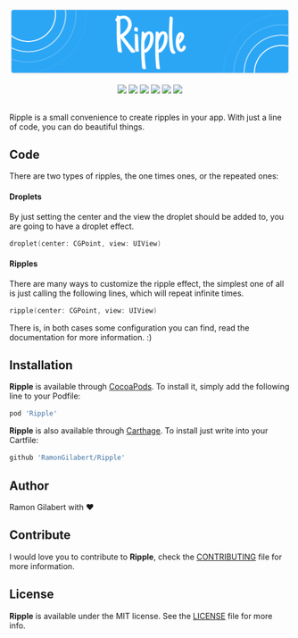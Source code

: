 ![Ripple](https://github.com/RamonGilabert/Ripple/blob/master/Resources/cover.png)

<div align = "center">
<a href="https://github.com/Carthage/Carthage" target="blank"><img src="https://img.shields.io/badge/Carthage-compatible-4BC51D.svg?style=flat" /></a>
<a href="http://cocoadocs.org/docsets/Ripple" target="blank"><img src="https://img.shields.io/cocoapods/v/Ripple.svg?style=flat" /></a>
<a href="http://cocoadocs.org/docsets/Ripple" target="blank"><img src="https://img.shields.io/cocoapods/l/Ripple.svg?style=flat" /></a>
<a href="http://cocoadocs.org/docsets/Ripple" target="blank"><img src="https://img.shields.io/cocoapods/p/Ripple.svg?style=flat" /></a>
<a href="http://cocoadocs.org/docsets/Ripple" target="blank"><img src="https://img.shields.io/cocoapods/metrics/doc-percent/Ripple.svg?style=flat" /></a>
<img src="https://img.shields.io/badge/%20in-swift%202.2-orange.svg" />
<br><br>
</div>

Ripple is a small convenience to create ripples in your app. With just a line of code, you can do beautiful things.

## Code

There are two types of ripples, the one times ones, or the repeated ones:

#### Droplets

By just setting the center and the view the droplet should be added to, you are going to have a droplet effect.

```swift
droplet(center: CGPoint, view: UIView)
```

#### Ripples

There are many ways to customize the ripple effect, the simplest one of all is just calling the following lines, which will repeat infinite times.

```swift
ripple(center: CGPoint, view: UIView)
```

There is, in both cases some configuration you can find, read the documentation for more information. :)

## Installation

**Ripple** is available through [CocoaPods](http://cocoapods.org). To install
it, simply add the following line to your Podfile:

```ruby
pod 'Ripple'
```

**Ripple** is also available through [Carthage](https://github.com/Carthage/Carthage). To install just write into your Cartfile:

```ruby
github 'RamonGilabert/Ripple'
```

## Author

Ramon Gilabert with ♥️

## Contribute

I would love you to contribute to **Ripple**, check the [CONTRIBUTING](https://github.com/RamonGilabert/Ripple/blob/master/CONTRIBUTING.md) file for more information.

## License

**Ripple** is available under the MIT license. See the [LICENSE](https://github.com/RamonGilabert/Ripple/blob/master/LICENSE.md) file for more info.
